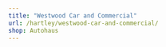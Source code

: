 ```yaml
---
title: "Westwood Car and Commercial"
url: /hartley/westwood-car-and-commercial/
shop: Autohaus
---
```

